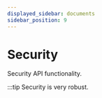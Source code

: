 ```yaml
---
displayed_sidebar: documents
sidebar_position: 9
---
```


# Security

Security API functionality.

:::tip
Security is very robust.
